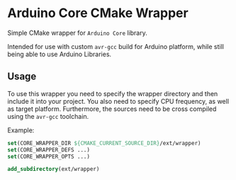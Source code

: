 # Arduino Core CMake Wrapper

Simple CMake wrapper for `Arduino Core` library.

Intended for use with custom `avr-gcc` build for Arduino platform,
while still being able to use Arduino Libraries.

## Usage

To use this wrapper you need to specify the wrapper directory and then include
it into your project.
You also need to specify CPU frequency, as well as target platform.
Furthermore, the sources need to be cross compiled using the
`avr-gcc` toolchain.

Example:
```cmake
set(CORE_WRAPPER_DIR ${CMAKE_CURRENT_SOURCE_DIR}/ext/wrapper)
set(CORE_WRAPPER_DEFS ...)
set(CORE_WRAPPER_OPTS ...)

add_subdirectory(ext/wrapper)
```
